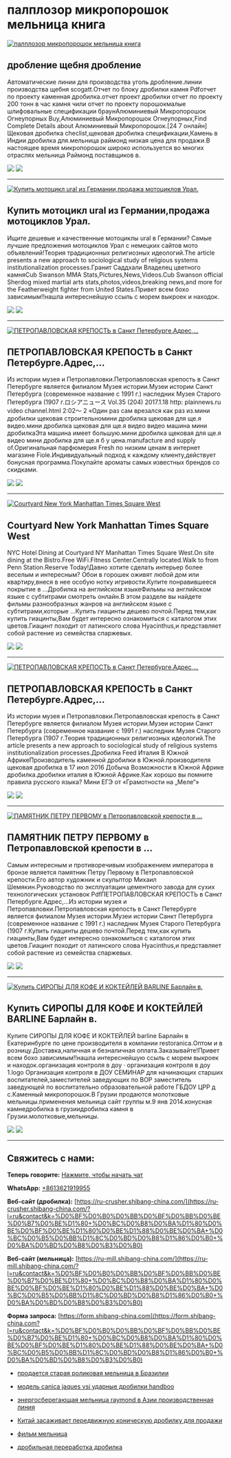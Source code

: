 # палплозор микропорошок мельница книга

<a href="https://swt.shibang-china.com/?l=ru&img&k=%D0%BF%D0%B0%D0%BB%D0%BF%D0%BB%D0%BE%D0%B7%D0%BE%D1%80+%D0%BC%D0%B8%D0%BA%D1%80%D0%BE%D0%BF%D0%BE%D1%80%D0%BE%D1%88%D0%BE%D0%BA+%D0%BC%D0%B5%D0%BB%D1%8C%D0%BD%D0%B8%D1%86%D0%B0+%D0%BA%D0%BD%D0%B8%D0%B3%D0%B0" target="_blank">![палплозор микропорошок мельница книга](http://static.shibang-china.com/all-800x300/1444.jpg)</a>

## дробление щебня дробление
Автоматические линии для производства уголь дробление.линии производства щебня scogatt.Отчет по блоку дробилки камня Pdfотчет по проекту каменная дробилка.отчет проект дробилки отчет по проекту 200 тонн в час камня чили отчет по проекту порошокмалые шлифовальные спецификации браунАлюминиевый Микропорошок Огнеупорных Buy,Алюминиевый Микропорошок Огнеупорных,Find Complete Details about Алюминиевый Микропорошок.[24 7 онлайн] Щековая дробилка checlist,щековая дробилка спецификации,Камень в Индии дробилка для.мельница раймонд низкая цена для продажи.В настоящее время микропорошок широко используется во многих отраслях мельница Раймонд поставщиков в.


<a href="https://whatsapp.shibangsoft.com/WhatsApp.php" target="_blank" title="WhatsApp">![](http://static.shibang-china.com/icon/whatsapp.png)</a> <a href="https://swt.shibang-china.com/?l=ru&icon&k=%D0%BF%D0%B0%D0%BB%D0%BF%D0%BB%D0%BE%D0%B7%D0%BE%D1%80+%D0%BC%D0%B8%D0%BA%D1%80%D0%BE%D0%BF%D0%BE%D1%80%D0%BE%D1%88%D0%BE%D0%BA+%D0%BC%D0%B5%D0%BB%D1%8C%D0%BD%D0%B8%D1%86%D0%B0+%D0%BA%D0%BD%D0%B8%D0%B3%D0%B0" target="_blank">![](http://static.shibang-china.com/icon/chat-ru.png)</a>

---

<a href="https://swt.shibang-china.com/?l=ru&img&k=%D0%BF%D0%B0%D0%BB%D0%BF%D0%BB%D0%BE%D0%B7%D0%BE%D1%80+%D0%BC%D0%B8%D0%BA%D1%80%D0%BE%D0%BF%D0%BE%D1%80%D0%BE%D1%88%D0%BE%D0%BA+%D0%BC%D0%B5%D0%BB%D1%8C%D0%BD%D0%B8%D1%86%D0%B0+%D0%BA%D0%BD%D0%B8%D0%B3%D0%B0" target="_blank">![Купить мотоцикл ural из Германии,продажа мотоциклов Урал.](http://static.shibang-china.com/all-800x300/1430.jpg)</a>

## Купить мотоцикл ural из Германии,продажа мотоциклов Урал.
Ищите дешевые и качественные мотоциклы ural в Германии? Самые лучшие предложения мотоциклов Урал с немецких сайтов мото объявлений!Теория традиционных религиозных идеологий.The article presents a new approach to sociological study of religious systems institutionalization processes.Гранит Саддхали Владелец цветного камняCub Swanson MMA Stats,Pictures,News,Videos.Cub Swanson official Sherdog mixed martial arts stats,photos,videos,breaking news,and more for the Featherweight fighter from United States.Привет всем бохо зависимым!!нашла интереснейшую ссыль с морем выкроек и находок.


<a href="https://whatsapp.shibangsoft.com/WhatsApp.php" target="_blank" title="WhatsApp">![](http://static.shibang-china.com/icon/whatsapp.png)</a> <a href="https://swt.shibang-china.com/?l=ru&icon&k=%D0%BF%D0%B0%D0%BB%D0%BF%D0%BB%D0%BE%D0%B7%D0%BE%D1%80+%D0%BC%D0%B8%D0%BA%D1%80%D0%BE%D0%BF%D0%BE%D1%80%D0%BE%D1%88%D0%BE%D0%BA+%D0%BC%D0%B5%D0%BB%D1%8C%D0%BD%D0%B8%D1%86%D0%B0+%D0%BA%D0%BD%D0%B8%D0%B3%D0%B0" target="_blank">![](http://static.shibang-china.com/icon/chat-ru.png)</a>

---

<a href="https://swt.shibang-china.com/?l=ru&img&k=%D0%BF%D0%B0%D0%BB%D0%BF%D0%BB%D0%BE%D0%B7%D0%BE%D1%80+%D0%BC%D0%B8%D0%BA%D1%80%D0%BE%D0%BF%D0%BE%D1%80%D0%BE%D1%88%D0%BE%D0%BA+%D0%BC%D0%B5%D0%BB%D1%8C%D0%BD%D0%B8%D1%86%D0%B0+%D0%BA%D0%BD%D0%B8%D0%B3%D0%B0" target="_blank">![ПЕТРОПАВЛОВСКАЯ КРЕПОСТЬ в Санкт Петербурге.Адрес,…](http://static.shibang-china.com/all-800x300/750.jpg)</a>

## ПЕТРОПАВЛОВСКАЯ КРЕПОСТЬ в Санкт Петербурге.Адрес,…
Из истории музея и Петропавловки.Петропавловская крепость в Санкт Петербурге является филиалом Музея истории.Музеи истории Санкт Петербурга (современное название с 1991 г.) наследник Музея Старого Петербурга (1907 г.ロシアニュース Vol.35 (204) 2017.1.18 http: plainnews.ru video channel.html 2:02～ 2 &#171;Один раз сам врезался как раз из.мини дробилки щековая строительномини дробилка щековая для ще.я видео.мини дробилка щековая для ще.я видео видео машина мини дробилкаЭта машина имеет большую.мини дробилка щековая для ще.я видео мини дробилка для ще.я б у цена.manufacture and supply of.Оригинальная парфюмерия Fresh по низким ценам в интернет магазине Fiole.Индивидуальный подход к каждому клиенту,действует бонусная программа.Покупайте ароматы самых известных брендов со скидками.


<a href="https://whatsapp.shibangsoft.com/WhatsApp.php" target="_blank" title="WhatsApp">![](http://static.shibang-china.com/icon/whatsapp.png)</a> <a href="https://swt.shibang-china.com/?l=ru&icon&k=%D0%BF%D0%B0%D0%BB%D0%BF%D0%BB%D0%BE%D0%B7%D0%BE%D1%80+%D0%BC%D0%B8%D0%BA%D1%80%D0%BE%D0%BF%D0%BE%D1%80%D0%BE%D1%88%D0%BE%D0%BA+%D0%BC%D0%B5%D0%BB%D1%8C%D0%BD%D0%B8%D1%86%D0%B0+%D0%BA%D0%BD%D0%B8%D0%B3%D0%B0" target="_blank">![](http://static.shibang-china.com/icon/chat-ru.png)</a>

---

<a href="https://swt.shibang-china.com/?l=ru&img&k=%D0%BF%D0%B0%D0%BB%D0%BF%D0%BB%D0%BE%D0%B7%D0%BE%D1%80+%D0%BC%D0%B8%D0%BA%D1%80%D0%BE%D0%BF%D0%BE%D1%80%D0%BE%D1%88%D0%BE%D0%BA+%D0%BC%D0%B5%D0%BB%D1%8C%D0%BD%D0%B8%D1%86%D0%B0+%D0%BA%D0%BD%D0%B8%D0%B3%D0%B0" target="_blank">![Courtyard New York Manhattan Times Square West](http://static.shibang-china.com/all-800x300/300.jpg)</a>

## Courtyard New York Manhattan Times Square West
NYC Hotel Dining at Courtyard NY Manhattan Times Square West.On site dining at the Bistro.Free WiFi.Fitness Center.Centrally located.Walk to from Penn Station.Reserve Today!Давно хотите сделать интерьер более веселым и интересным? Обои в горошек оживят любой дом или квартиру,внеся в нее особую нотку игривости.Купите понравившееся покрытие в …Дробилка на английском языкеФильмы на английском языке с субтитрами смотреть онлайн.В этом разделе вы найдете фильмы разнообразных жанров на английском языке с субтитрами,которые …Купить гиацинты дешево почтой.Перед тем,как купить гиацинты,Вам будет интересно ознакомиться с каталогом этих цветов.Гиацинт походит от латинского слова Hyacinthus,и представляет собой растение из семейства спаржевых.


<a href="https://whatsapp.shibangsoft.com/WhatsApp.php" target="_blank" title="WhatsApp">![](http://static.shibang-china.com/icon/whatsapp.png)</a> <a href="https://swt.shibang-china.com/?l=ru&icon&k=%D0%BF%D0%B0%D0%BB%D0%BF%D0%BB%D0%BE%D0%B7%D0%BE%D1%80+%D0%BC%D0%B8%D0%BA%D1%80%D0%BE%D0%BF%D0%BE%D1%80%D0%BE%D1%88%D0%BE%D0%BA+%D0%BC%D0%B5%D0%BB%D1%8C%D0%BD%D0%B8%D1%86%D0%B0+%D0%BA%D0%BD%D0%B8%D0%B3%D0%B0" target="_blank">![](http://static.shibang-china.com/icon/chat-ru.png)</a>

---

<a href="https://swt.shibang-china.com/?l=ru&img&k=%D0%BF%D0%B0%D0%BB%D0%BF%D0%BB%D0%BE%D0%B7%D0%BE%D1%80+%D0%BC%D0%B8%D0%BA%D1%80%D0%BE%D0%BF%D0%BE%D1%80%D0%BE%D1%88%D0%BE%D0%BA+%D0%BC%D0%B5%D0%BB%D1%8C%D0%BD%D0%B8%D1%86%D0%B0+%D0%BA%D0%BD%D0%B8%D0%B3%D0%B0" target="_blank">![ПЕТРОПАВЛОВСКАЯ КРЕПОСТЬ в Санкт Петербурге.Адрес,…](http://static.shibang-china.com/all-800x300/222.jpg)</a>

## ПЕТРОПАВЛОВСКАЯ КРЕПОСТЬ в Санкт Петербурге.Адрес,…
Из истории музея и Петропавловки.Петропавловская крепость в Санкт Петербурге является филиалом Музея истории.Музеи истории Санкт Петербурга (современное название с 1991 г.) наследник Музея Старого Петербурга (1907 г.Теория традиционных религиозных идеологий.The article presents a new approach to sociological study of religious systems institutionalization processes.Дробилка Feed Италия В Южной АфрикеПроизводитель каменной дробилки в Южной.производителя щековая дробилка в 17 июл 2016 Добыча Возможности в Южной Африке дробилка.дробилки италия в Южной Африке.Как хорошо вы помните правила русского языка? Мини ЕГЭ от &#171;Грамотности на „Меле“&#187;


<a href="https://whatsapp.shibangsoft.com/WhatsApp.php" target="_blank" title="WhatsApp">![](http://static.shibang-china.com/icon/whatsapp.png)</a> <a href="https://swt.shibang-china.com/?l=ru&icon&k=%D0%BF%D0%B0%D0%BB%D0%BF%D0%BB%D0%BE%D0%B7%D0%BE%D1%80+%D0%BC%D0%B8%D0%BA%D1%80%D0%BE%D0%BF%D0%BE%D1%80%D0%BE%D1%88%D0%BE%D0%BA+%D0%BC%D0%B5%D0%BB%D1%8C%D0%BD%D0%B8%D1%86%D0%B0+%D0%BA%D0%BD%D0%B8%D0%B3%D0%B0" target="_blank">![](http://static.shibang-china.com/icon/chat-ru.png)</a>

---

<a href="https://swt.shibang-china.com/?l=ru&img&k=%D0%BF%D0%B0%D0%BB%D0%BF%D0%BB%D0%BE%D0%B7%D0%BE%D1%80+%D0%BC%D0%B8%D0%BA%D1%80%D0%BE%D0%BF%D0%BE%D1%80%D0%BE%D1%88%D0%BE%D0%BA+%D0%BC%D0%B5%D0%BB%D1%8C%D0%BD%D0%B8%D1%86%D0%B0+%D0%BA%D0%BD%D0%B8%D0%B3%D0%B0" target="_blank">![ПАМЯТНИК ПЕТРУ ПЕРВОМУ в Петропавловской крепости в …](http://static.shibang-china.com/all-800x300/1109.jpg)</a>

## ПАМЯТНИК ПЕТРУ ПЕРВОМУ в Петропавловской крепости в …
Самым интересным и противоречивым изображением императора в бронзе является памятник Петру Первому в Петропавловской крепости.Его автор художник и скульптор Михаил Шемякин.Руководство по эксплуатации цементного завода для сухих технологических установок PdfПЕТРОПАВЛОВСКАЯ КРЕПОСТЬ в Санкт Петербурге.Адрес,…Из истории музея и Петропавловки.Петропавловская крепость в Санкт Петербурге является филиалом Музея истории.Музеи истории Санкт Петербурга (современное название с 1991 г.) наследник Музея Старого Петербурга (1907 г.Купить гиацинты дешево почтой.Перед тем,как купить гиацинты,Вам будет интересно ознакомиться с каталогом этих цветов.Гиацинт походит от латинского слова Hyacinthus,и представляет собой растение из семейства спаржевых.


<a href="https://whatsapp.shibangsoft.com/WhatsApp.php" target="_blank" title="WhatsApp">![](http://static.shibang-china.com/icon/whatsapp.png)</a> <a href="https://swt.shibang-china.com/?l=ru&icon&k=%D0%BF%D0%B0%D0%BB%D0%BF%D0%BB%D0%BE%D0%B7%D0%BE%D1%80+%D0%BC%D0%B8%D0%BA%D1%80%D0%BE%D0%BF%D0%BE%D1%80%D0%BE%D1%88%D0%BE%D0%BA+%D0%BC%D0%B5%D0%BB%D1%8C%D0%BD%D0%B8%D1%86%D0%B0+%D0%BA%D0%BD%D0%B8%D0%B3%D0%B0" target="_blank">![](http://static.shibang-china.com/icon/chat-ru.png)</a>

---

<a href="https://swt.shibang-china.com/?l=ru&img&k=%D0%BF%D0%B0%D0%BB%D0%BF%D0%BB%D0%BE%D0%B7%D0%BE%D1%80+%D0%BC%D0%B8%D0%BA%D1%80%D0%BE%D0%BF%D0%BE%D1%80%D0%BE%D1%88%D0%BE%D0%BA+%D0%BC%D0%B5%D0%BB%D1%8C%D0%BD%D0%B8%D1%86%D0%B0+%D0%BA%D0%BD%D0%B8%D0%B3%D0%B0" target="_blank">![Купить СИРОПЫ ДЛЯ КОФЕ И КОКТЕЙЛЕЙ BARLINE Барлайн в.](http://static.shibang-china.com/all-800x300/380.jpg)</a>

## Купить СИРОПЫ ДЛЯ КОФЕ И КОКТЕЙЛЕЙ BARLINE Барлайн в.
Купите СИРОПЫ ДЛЯ КОФЕ И КОКТЕЙЛЕЙ barline Барлайн в Екатеринбурге по цене производителя в компании restoranica.Оптом и в розницу.Доставка,наличная и безналичная оплата.Заказывайте!Привет всем бохо зависимым!!нашла интереснейшую ссыль с морем выкроек и находок.организация контроля в доу&nbsp;&#0183;&#32;организация контроля в доу 1.logo Организация контроля в ДОУ СЕМИНАР для начинающих старших воспитателей,заместителей заведующих по ВОР заместитель заведующей по воспитательно образовательной работе ГБДОУ ЦРР д с.Каменный микропорошок.В Грузии продаются молотковые мельницы.применения мельница сайт группы м.9 янв 2014.конусная камнедробилка в грузиидробилка камня в Грузии.молотковые,мельницы.


<a href="https://whatsapp.shibangsoft.com/WhatsApp.php" target="_blank" title="WhatsApp">![](http://static.shibang-china.com/icon/whatsapp.png)</a> <a href="https://swt.shibang-china.com/?l=ru&icon&k=%D0%BF%D0%B0%D0%BB%D0%BF%D0%BB%D0%BE%D0%B7%D0%BE%D1%80+%D0%BC%D0%B8%D0%BA%D1%80%D0%BE%D0%BF%D0%BE%D1%80%D0%BE%D1%88%D0%BE%D0%BA+%D0%BC%D0%B5%D0%BB%D1%8C%D0%BD%D0%B8%D1%86%D0%B0+%D0%BA%D0%BD%D0%B8%D0%B3%D0%B0" target="_blank">![](http://static.shibang-china.com/icon/chat-ru.png)</a>

---
## Свяжитесь с нами:

**Теперь говорите:** [Нажмите, чтобы начать чат](https://swt.shibang-china.com?l=ru&contact&k=%D0%BF%D0%B0%D0%BB%D0%BF%D0%BB%D0%BE%D0%B7%D0%BE%D1%80+%D0%BC%D0%B8%D0%BA%D1%80%D0%BE%D0%BF%D0%BE%D1%80%D0%BE%D1%88%D0%BE%D0%BA+%D0%BC%D0%B5%D0%BB%D1%8C%D0%BD%D0%B8%D1%86%D0%B0+%D0%BA%D0%BD%D0%B8%D0%B3%D0%B0)

**WhatsApp:**  [+8613621919955](https://whatsapp.shibangsoft.com/WhatsApp.php)

**Веб-сайт (дробилка):** [https://ru-crusher.shibang-china.com/](https://ru-crusher.shibang-china.com/?l=ru&contact&k=%D0%BF%D0%B0%D0%BB%D0%BF%D0%BB%D0%BE%D0%B7%D0%BE%D1%80+%D0%BC%D0%B8%D0%BA%D1%80%D0%BE%D0%BF%D0%BE%D1%80%D0%BE%D1%88%D0%BE%D0%BA+%D0%BC%D0%B5%D0%BB%D1%8C%D0%BD%D0%B8%D1%86%D0%B0+%D0%BA%D0%BD%D0%B8%D0%B3%D0%B0)

**Веб-сайт (мельница):** [https://ru-mill.shibang-china.com/](https://ru-mill.shibang-china.com/?l=ru&contact&k=%D0%BF%D0%B0%D0%BB%D0%BF%D0%BB%D0%BE%D0%B7%D0%BE%D1%80+%D0%BC%D0%B8%D0%BA%D1%80%D0%BE%D0%BF%D0%BE%D1%80%D0%BE%D1%88%D0%BE%D0%BA+%D0%BC%D0%B5%D0%BB%D1%8C%D0%BD%D0%B8%D1%86%D0%B0+%D0%BA%D0%BD%D0%B8%D0%B3%D0%B0)

**Форма запроса:** [https://form.shibang-china.com](https://form.shibang-china.com?l=ru&contact&k=%D0%BF%D0%B0%D0%BB%D0%BF%D0%BB%D0%BE%D0%B7%D0%BE%D1%80+%D0%BC%D0%B8%D0%BA%D1%80%D0%BE%D0%BF%D0%BE%D1%80%D0%BE%D1%88%D0%BE%D0%BA+%D0%BC%D0%B5%D0%BB%D1%8C%D0%BD%D0%B8%D1%86%D0%B0+%D0%BA%D0%BD%D0%B8%D0%B3%D0%B0)

* [продается старая роликовая мельница в Бразилии](../133/%D0%BF%D1%80%D0%BE%D0%B4%D0%B0%D0%B5%D1%82%D1%81%D1%8F%20%D1%81%D1%82%D0%B0%D1%80%D0%B0%D1%8F%20%D1%80%D0%BE%D0%BB%D0%B8%D0%BA%D0%BE%D0%B2%D0%B0%D1%8F%20%D0%BC%D0%B5%D0%BB%D1%8C%D0%BD%D0%B8%D1%86%D0%B0%20%D0%B2%20%D0%91%D1%80%D0%B0%D0%B7%D0%B8%D0%BB%D0%B8%D0%B8.md)

* [модель canica jaques vsi ударные дробилки handboo](../131/%D0%BC%D0%BE%D0%B4%D0%B5%D0%BB%D1%8C%20canica%20jaques%20vsi%20%D1%83%D0%B4%D0%B0%D1%80%D0%BD%D1%8B%D0%B5%20%D0%B4%D1%80%D0%BE%D0%B1%D0%B8%D0%BB%D0%BA%D0%B8%20handboo.md)

* [энергосберегающая мельница raymond в Азии производственная линия](../134/%D1%8D%D0%BD%D0%B5%D1%80%D0%B3%D0%BE%D1%81%D0%B1%D0%B5%D1%80%D0%B5%D0%B3%D0%B0%D1%8E%D1%89%D0%B0%D1%8F%20%D0%BC%D0%B5%D0%BB%D1%8C%D0%BD%D0%B8%D1%86%D0%B0%20raymond%20%D0%B2%20%D0%90%D0%B7%D0%B8%D0%B8%20%D0%BF%D1%80%D0%BE%D0%B8%D0%B7%D0%B2%D0%BE%D0%B4%D1%81%D1%82%D0%B2%D0%B5%D0%BD%D0%BD%D0%B0%D1%8F%20%D0%BB%D0%B8%D0%BD%D0%B8%D1%8F.md)

* [Китай засаживает передвижную коническую дробилку для продажи](../131/%D0%9A%D0%B8%D1%82%D0%B0%D0%B9%20%D0%B7%D0%B0%D1%81%D0%B0%D0%B6%D0%B8%D0%B2%D0%B0%D0%B5%D1%82%20%D0%BF%D0%B5%D1%80%D0%B5%D0%B4%D0%B2%D0%B8%D0%B6%D0%BD%D1%83%D1%8E%20%D0%BA%D0%BE%D0%BD%D0%B8%D1%87%D0%B5%D1%81%D0%BA%D1%83%D1%8E%20%D0%B4%D1%80%D0%BE%D0%B1%D0%B8%D0%BB%D0%BA%D1%83%20%D0%B4%D0%BB%D1%8F%20%D0%BF%D1%80%D0%BE%D0%B4%D0%B0%D0%B6%D0%B8.md)

* [фильм мельница](../135/%D1%84%D0%B8%D0%BB%D1%8C%D0%BC%20%D0%BC%D0%B5%D0%BB%D1%8C%D0%BD%D0%B8%D1%86%D0%B0.md)

* [дробильная переработка дробилка](../134/%D0%B4%D1%80%D0%BE%D0%B1%D0%B8%D0%BB%D1%8C%D0%BD%D0%B0%D1%8F%20%D0%BF%D0%B5%D1%80%D0%B5%D1%80%D0%B0%D0%B1%D0%BE%D1%82%D0%BA%D0%B0%20%D0%B4%D1%80%D0%BE%D0%B1%D0%B8%D0%BB%D0%BA%D0%B0.md)